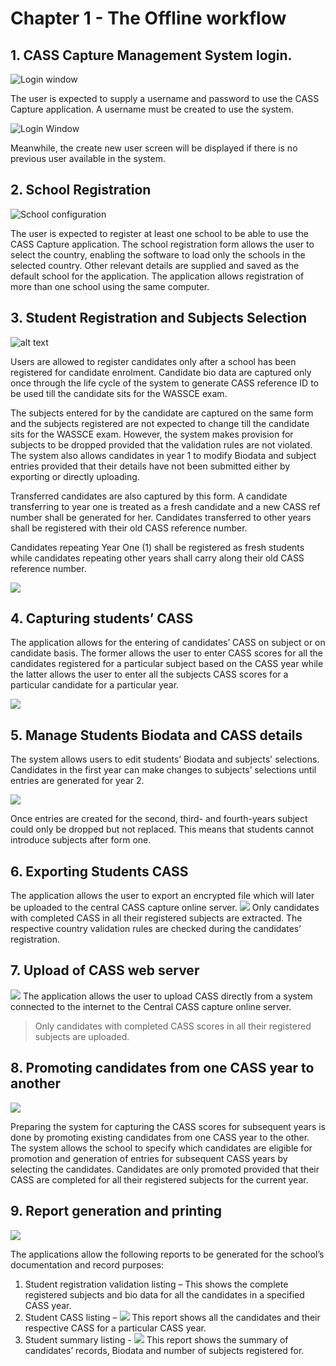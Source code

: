 # Chapter 1 - The Offline workflow

## 1. CASS Capture Management System login.

![Login window](/assets/images/c01/c01.01-login.png)

The user is expected to supply a username and password to use the CASS Capture application. A username must be created to use the system.

![Login Window](/assets/images/c01/c01.01-login2.png)

Meanwhile, the create new user screen will be displayed if there is no previous user available in the system.

## 2. School Registration
![School configuration](/assets/images/c01/c01.02-schoolConfiguration.png)

The user is expected to register at least one school to be able to use the CASS Capture application. The school registration form allows the user to select the country, enabling the software to load only the schools in the selected country. Other relevant details are supplied and saved as the default school for the application. The application allows registration of more than one school using the same computer.

## 3. Student Registration and Subjects Selection

![alt text](/assets/images/c01/c01.03-studentRegistration.png)

Users are allowed to register candidates only after a school has been registered for candidate enrolment. Candidate bio data are captured only once through the life cycle of the system to generate CASS reference ID to be used till the candidate sits for the WASSCE exam.

The subjects entered for by the candidate are captured on the same form and the subjects registered are not expected to change till the candidate sits for the WASSCE exam. However, the system makes provision for subjects to be dropped provided that the validation rules are not violated. The system also allows candidates in year 1 to modify Biodata and subject entries provided that their details have not been submitted either by exporting or directly uploading.

Transferred candidates are also captured by this form. A candidate transferring to year one is treated as a fresh candidate and a new CASS ref number shall be generated for her.
Candidates transferred to other years shall be registered with their old CASS reference number.

Candidates repeating Year One (1) shall be registered as fresh students while candidates repeating other years shall carry along their old CASS reference number.

![](/assets/images/c01/c01.03%202-candidateRegistration.png)

## 4. Capturing students’ CASS

The application allows for the entering of candidates’ CASS on subject or on candidate basis. The former allows the user to enter CASS scores for all the candidates registered for a particular subject based on the CASS year while the latter allows the user to enter all the subjects CASS scores for a particular candidate for a particular year.

![](/assets/images/c01/c01/c1.4-captureCass.png)

## 5. Manage Students Biodata and CASS details
 
The system allows users to edit students’ Biodata and subjects' selections.  Candidates in the first year can make changes to subjects’ selections until entries are generated for year 2.

![](/assets/images/c01/c1.5.png)

Once entries are created for the second, third- and fourth-years subject could only be dropped but not replaced. This means that students cannot introduce subjects after form one. 

## 6. Exporting Students CASS
 
The application allows the user to export an encrypted file which will later be uploaded to the central CASS capture online server.
![](/assets/images/c01/c1.6.png)
Only candidates with completed CASS in all their registered subjects are extracted. The respective country validation rules are checked during the candidates’ registration.

## 7. Upload of CASS web server
![](/assets/images/c01/c1.7.png)
The application allows the user to upload CASS directly from a system connected to the internet to the Central CASS capture online server. 
> Only candidates with completed CASS scores in all their registered subjects are uploaded.

## 8. Promoting candidates from one CASS year to another

![](/assets/images/c01/c1.8.png)

Preparing the system for capturing the CASS scores for subsequent years is done by promoting existing candidates from one CASS year to the other. The system allows the school to specify which candidates are eligible for promotion and generation of entries for subsequent CASS years by selecting the candidates. Candidates are only promoted provided that their CASS are completed for all their registered subjects for the current year.

## 9. Report generation and printing

![](/assets/images/c01/c1.9.1.png)

The applications allow the following reports to be generated for the school’s documentation and record purposes:
1. Student registration validation listing – This shows the complete registered subjects and bio data for all the candidates in a specified CASS year.
2. Student CASS listing – 
![](/assets/images/c01/c1.9.2.png)
This report shows all the candidates and their respective CASS for a particular CASS year.
3. Student summary listing - 
![](/assets/images/c01/c1.9.3.png)
This report shows the summary of candidates’ records, Biodata and number of subjects registered for.
